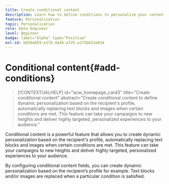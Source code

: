 ```yaml
---
title: Create conditional content
description: Learn how to define conditions to personalize your content in Adobe Campaign web UI
feature: Personalization
topic: Personalization
role: Data Engineer
level: Beginner
badge: label="Alpha" type="Positive"
exl-id: b650a859-e27d-4a36-a725-a1f5bb31e014
---
```

# Conditional content{#add-conditions}

>[!CONTEXTUALHELP]
>id="acw_homepage_card3"
>title="Create conditional content"
>abstract="Create conditional content to define dynamic personalization based on the recipient's profile, automatically replacing text blocks and images when certain conditions are met. This feature can take your campaigns to new heights and deliver highly targeted, personalized experiences to your audience."


Conditional content is a powerful feature that allows you to create dynamic personalization based on the recipient's profile, automatically replacing text blocks and images when certain conditions are met. This feature can take your campaigns to new heights and deliver highly targeted, personalized experiences to your audience.

By configuring conditional content fields, you can create dynamic personalization based on the recipient’s profile for example. Text blocks and/or images are replaced when a particular condition is satisfied.

